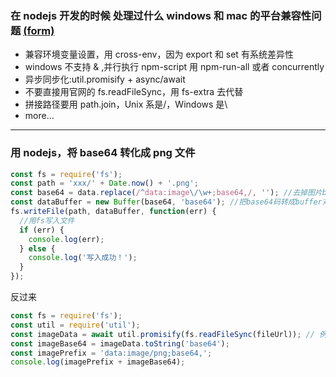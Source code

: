 ### 在 nodejs 开发的时候 处理过什么 windows 和 mac 的平台兼容性问题 [(form)](https://juejin.im/post/5d46f433e51d4561ca2121fc)

- 兼容环境变量设置，用 cross-env，因为 export 和 set 有系统差异性
- windows 不支持 & ,并行执行 npm-script 用 npm-run-all 或者 concurrently
- 异步同步化:util.promisify + async/await
- 不要直接用官网的 fs.readFileSync，用 fs-extra 去代替
- 拼接路径要用 path.join，Unix 系是/，Windows 是\
- more...

---

### 用 nodejs，将 base64 转化成 png 文件

```js
const fs = require('fs');
const path = 'xxx/' + Date.now() + '.png';
const base64 = data.replace(/^data:image\/\w+;base64,/, ''); //去掉图片base64码前面部分data:image/png;base64
const dataBuffer = new Buffer(base64, 'base64'); //把base64码转成buffer对象，
fs.writeFile(path, dataBuffer, function(err) {
  //用fs写入文件
  if (err) {
    console.log(err);
  } else {
    console.log('写入成功！');
  }
});
```

反过来

```js
const fs = require('fs');
const util = require('util');
const imageData = await util.promisify(fs.readFileSync(fileUrl)); // 例：xxx/xx/xx.png
const imageBase64 = imageData.toString('base64');
const imagePrefix = 'data:image/png;base64,';
console.log(imagePrefix + imageBase64);
```
